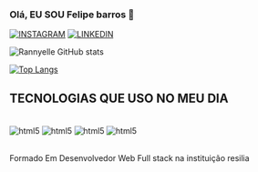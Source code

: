 ### Olá, EU SOU Felipe barros 👋
[![INSTAGRAM](	https://img.shields.io/badge/Instagram-E4405F?style=for-the-badge&logo=instagram&logoColor=white)](https://instagram.com/felipebarr0os?igshid=MWZjMTM2ODFkZg==)
[![LINKEDIN](	https://img.shields.io/badge/LinkedIn-0077B5?style=for-the-badge&logo=linkedin&logoColor=white)](www.linkedin.com/felipebarr0os-)<br>

![Rannyelle GitHub stats](https://github-readme-stats.vercel.app/api?username=RANNYELLE&show_icons=true&theme=radical)<br>

[![Top Langs](https://github-readme-stats.vercel.app/api/top-langs/?username=Rannyelle&layout=compact)](https://github.com/anuraghazra/github-readme-stats)



## TECNOLOGIAS QUE USO NO MEU DIA 

<div style="display: inline_block"><br>
<img align="center" alt="html5" src="https://img.shields.io/badge/HTML5-E34F26?style=for-the-badge&logo=html5&logoColor=white"/>
<img align="center" alt="html5" src="https://img.shields.io/badge/JavaScript-323330?style=for-the-badge&logo=javascript&logoColor=F7DF1E"/>
<img align="center" alt="html5" src="https://img.shields.io/badge/CSS-239120?&style=for-the-badge&logo=css3&logoColor=white"/>
<img align="center" alt="html5" src="https://img.shields.io/badge/jQuery-0769AD?style=for-the-badge&logo=jquery&logoColor=white"/>
</div><br/>


 Formado Em Desenvolvedor Web Full stack na instituição resilia <br>
